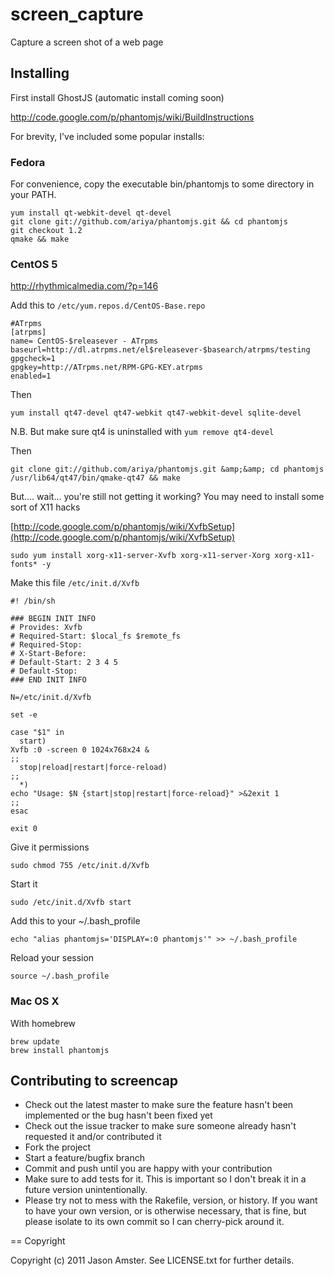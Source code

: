 # screen_capture

Capture a screen shot of a web page

## Installing

First install GhostJS (automatic install coming soon)

http://code.google.com/p/phantomjs/wiki/BuildInstructions

For brevity, I've included some popular installs:

### Fedora
For convenience, copy the executable bin/phantomjs to some directory in your PATH.

	yum install qt-webkit-devel qt-devel
	git clone git://github.com/ariya/phantomjs.git && cd phantomjs
	git checkout 1.2
	qmake && make

### CentOS 5

http://rhythmicalmedia.com/?p=146

Add this to `/etc/yum.repos.d/CentOS-Base.repo`

	#ATrpms
	[atrpms]
	name= CentOS-$releasever - ATrpms
	baseurl=http://dl.atrpms.net/el$releasever-$basearch/atrpms/testing
	gpgcheck=1
	gpgkey=http://ATrpms.net/RPM-GPG-KEY.atrpms
	enabled=1

Then
	
	yum install qt47-devel qt47-webkit qt47-webkit-devel sqlite-devel
	
N.B. But make sure qt4 is uninstalled with `yum remove qt4-devel`

Then

	git clone git://github.com/ariya/phantomjs.git &amp;&amp; cd phantomjs
	/usr/lib64/qt47/bin/qmake-qt47 && make
	
But.... wait... you're still not getting it working? You may need to install some sort of X11 hacks

[http://code.google.com/p/phantomjs/wiki/XvfbSetup](http://code.google.com/p/phantomjs/wiki/XvfbSetup)

	sudo yum install xorg-x11-server-Xvfb xorg-x11-server-Xorg xorg-x11-fonts* -y
	
Make this file `/etc/init.d/Xvfb`

	#! /bin/sh

	### BEGIN INIT INFO
	# Provides: Xvfb
	# Required-Start: $local_fs $remote_fs
	# Required-Stop:
	# X-Start-Before:
	# Default-Start: 2 3 4 5
	# Default-Stop:
	### END INIT INFO

	N=/etc/init.d/Xvfb

	set -e

	case "$1" in
	  start)
	Xvfb :0 -screen 0 1024x768x24 &
	;;
	  stop|reload|restart|force-reload)
	;;
	  *)  
	echo "Usage: $N {start|stop|restart|force-reload}" >&2exit 1
	;;
	esac

	exit 0

Give it permissions

	sudo chmod 755 /etc/init.d/Xvfb
	
Start it 
	
	sudo /etc/init.d/Xvfb start

Add this to your ~/.bash_profile

	echo "alias phantomjs='DISPLAY=:0 phantomjs'" >> ~/.bash_profile

Reload your session

	source ~/.bash_profile





### Mac OS X
With homebrew	


	brew update
	brew install phantomjs
	

## Contributing to screencap
 
* Check out the latest master to make sure the feature hasn't been implemented or the bug hasn't been fixed yet
* Check out the issue tracker to make sure someone already hasn't requested it and/or contributed it
* Fork the project
* Start a feature/bugfix branch
* Commit and push until you are happy with your contribution
* Make sure to add tests for it. This is important so I don't break it in a future version unintentionally.
* Please try not to mess with the Rakefile, version, or history. If you want to have your own version, or is otherwise necessary, that is fine, but please isolate to its own commit so I can cherry-pick around it.

== Copyright

Copyright (c) 2011 Jason Amster. See LICENSE.txt for
further details.

